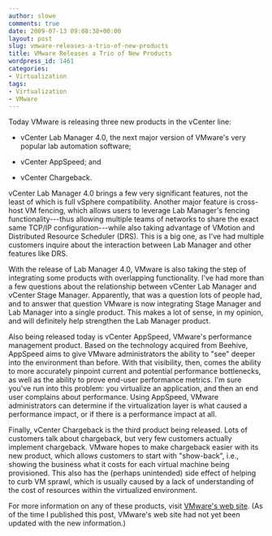 ```yaml
---
author: slowe
comments: true
date: 2009-07-13 09:08:38+00:00
layout: post
slug: vmware-releases-a-trio-of-new-products
title: VMware Releases a Trio of New Products
wordpress_id: 1461
categories:
- Virtualization
tags:
- Virtualization
- VMware
---
```


Today VMware is releasing three new products in the vCenter line:

* vCenter Lab Manager 4.0, the next major version of VMware's very popular lab automation software;

* vCenter AppSpeed; and

* vCenter Chargeback.

vCenter Lab Manager 4.0 brings a few very significant features, not the least of which is full vSphere compatibility. Another major feature is cross-host VM fencing, which allows users to leverage Lab Manager's fencing functionality---thus allowing multiple teams of networks to share the exact same TCP/IP configuration---while also taking advantage of VMotion and Distributed Resource Scheduler (DRS). This is a big one, as I've had multiple customers inquire about the interaction between Lab Manager and other features like DRS.

With the release of Lab Manager 4.0, VMware is also taking the step of integrating some products with overlapping functionality. I've had more than a few questions about the relationship between vCenter Lab Manager and vCenter Stage Manager. Apparently, that was a question lots of people had, and to answer that question VMware is now integrating Stage Manager and Lab Manager into a single product. This makes a lot of sense, in my opinion, and will definitely help strengthen the Lab Manager product.

Also being released today is vCenter AppSpeed, VMware's performance management product. Based on the technology acquired from Beehive, AppSpeed aims to give VMware administrators the ability to "see" deeper into the environment than before. With that visibility, then, comes the ability to more accurately pinpoint current and potential performance bottlenecks, as well as the ability to prove end-user performance metrics. I'm sure you've run into this problem: you virtualize an application, and then an end user complains about performance. Using AppSpeed, VMware administrators can determine if the virtualization layer is what caused a performance impact, or if there is a performance impact at all.

Finally, vCenter Chargeback is the third product being released. Lots of customers talk about chargeback, but very few customers actually implement chargeback. VMware hopes to make chargeback easier with its new product, which allows customers to start with "show-back", i.e., showing the business what it costs for each virtual machine being provisioned. This also has the (perhaps unintended) side effect of helping to curb VM sprawl, which is usually caused by a lack of understanding of the cost of resources within the virtualized environment.

For more information on any of these products, visit [VMware's web site](http://www.vmware.com). (As of the time I published this post, VMware's web site had not yet been updated with the new information.)
